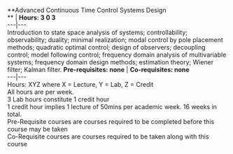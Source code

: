 **Advanced Continuous Time Control Systems Design  
** | **Hours: 3 0 3**  
---|---  
Introduction to state space analysis of systems; controllability; observability; duality; minimal realization; modal control by pole placement methods; quadratic optimal control; design of observers; decoupling control; model following control; frequency domain analysis of multivariable systems; frequency domain design methods; estimation theory; Wiener filter; Kalman filter. 
**Pre-requisites: none** | **Co-requisites: none**  
---|---  
Hours: XYZ where X = Lecture, Y = Lab, Z = Credit  
All hours are per week.  
3 Lab hours constitute 1 credit hour  
1 credit hour implies 1 lecture of 50mins per academic week. 16 weeks in total.  
Pre-Requisite courses are courses required to be completed before this course may be taken  
Co-Requisite courses are courses required to be taken along with this course
